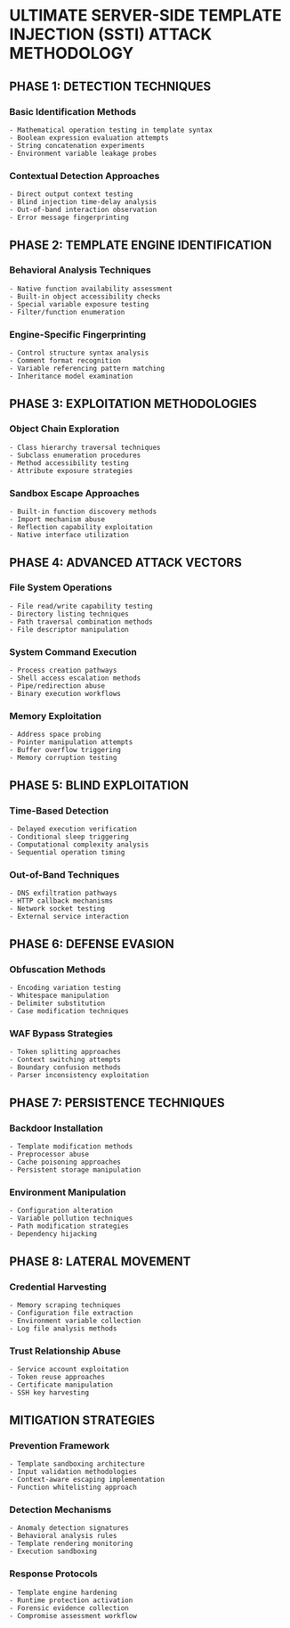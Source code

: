 # ULTIMATE SERVER-SIDE TEMPLATE INJECTION (SSTI) ATTACK METHODOLOGY

## PHASE 1: DETECTION TECHNIQUES

### Basic Identification Methods

    - Mathematical operation testing in template syntax
    - Boolean expression evaluation attempts
    - String concatenation experiments
    - Environment variable leakage probes

### Contextual Detection Approaches

    - Direct output context testing
    - Blind injection time-delay analysis
    - Out-of-band interaction observation
    - Error message fingerprinting

## PHASE 2: TEMPLATE ENGINE IDENTIFICATION

### Behavioral Analysis Techniques

    - Native function availability assessment
    - Built-in object accessibility checks
    - Special variable exposure testing
    - Filter/function enumeration

### Engine-Specific Fingerprinting

    - Control structure syntax analysis
    - Comment format recognition
    - Variable referencing pattern matching
    - Inheritance model examination

## PHASE 3: EXPLOITATION METHODOLOGIES

### Object Chain Exploration

    - Class hierarchy traversal techniques
    - Subclass enumeration procedures
    - Method accessibility testing
    - Attribute exposure strategies

### Sandbox Escape Approaches

    - Built-in function discovery methods
    - Import mechanism abuse
    - Reflection capability exploitation
    - Native interface utilization

## PHASE 4: ADVANCED ATTACK VECTORS

### File System Operations

    - File read/write capability testing
    - Directory listing techniques
    - Path traversal combination methods
    - File descriptor manipulation

### System Command Execution

    - Process creation pathways
    - Shell access escalation methods
    - Pipe/redirection abuse
    - Binary execution workflows

### Memory Exploitation

    - Address space probing
    - Pointer manipulation attempts
    - Buffer overflow triggering
    - Memory corruption testing

## PHASE 5: BLIND EXPLOITATION

### Time-Based Detection

    - Delayed execution verification
    - Conditional sleep triggering
    - Computational complexity analysis
    - Sequential operation timing

### Out-of-Band Techniques

    - DNS exfiltration pathways
    - HTTP callback mechanisms
    - Network socket testing
    - External service interaction

## PHASE 6: DEFENSE EVASION

### Obfuscation Methods

    - Encoding variation testing
    - Whitespace manipulation
    - Delimiter substitution
    - Case modification techniques

### WAF Bypass Strategies

    - Token splitting approaches
    - Context switching attempts
    - Boundary confusion methods
    - Parser inconsistency exploitation

## PHASE 7: PERSISTENCE TECHNIQUES

### Backdoor Installation

    - Template modification methods
    - Preprocessor abuse
    - Cache poisoning approaches
    - Persistent storage manipulation

### Environment Manipulation

    - Configuration alteration
    - Variable pollution techniques
    - Path modification strategies
    - Dependency hijacking

## PHASE 8: LATERAL MOVEMENT

### Credential Harvesting

    - Memory scraping techniques
    - Configuration file extraction
    - Environment variable collection
    - Log file analysis methods

### Trust Relationship Abuse

    - Service account exploitation
    - Token reuse approaches
    - Certificate manipulation
    - SSH key harvesting

## MITIGATION STRATEGIES

### Prevention Framework

    - Template sandboxing architecture
    - Input validation methodologies
    - Context-aware escaping implementation
    - Function whitelisting approach

### Detection Mechanisms

    - Anomaly detection signatures
    - Behavioral analysis rules
    - Template rendering monitoring
    - Execution sandboxing

### Response Protocols

    - Template engine hardening
    - Runtime protection activation
    - Forensic evidence collection
    - Compromise assessment workflow
